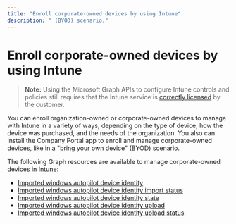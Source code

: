 ---title: "Enroll corporate-owned devices by using Intune"description: " (BYOD) scenario."---# Enroll corporate-owned devices by using Intune> **Note:** Using the Microsoft Graph APIs to configure Intune controls and policies still requires that the Intune service is [correctly licensed](https://www.microsoft.com/en-us/cloud-platform/microsoft-intune-pricing) by the customer.You can enroll organization-owned or corporate-owned devices to manage with Intune in a variety of ways, depending on the type of device, how the device was purchased, and the needs of the organization. You also can install the Company Portal app to enroll and manage corporate-owned devices, like in a "bring your own device" (BYOD) scenario.The following Graph resources are available to manage corporate-owned devices in Intune:- [Imported windows autopilot device identity](intune-enrollment-importedwindowsautopilotdeviceidentity.md)- [Imported windows autopilot device identity import status](intune-enrollment-importedwindowsautopilotdeviceidentityimportstatus.md)- [Imported windows autopilot device identity state](intune-enrollment-importedwindowsautopilotdeviceidentitystate.md)- [Imported windows autopilot device identity upload](intune-enrollment-importedwindowsautopilotdeviceidentityupload.md)- [Imported windows autopilot device identity upload status](intune-enrollment-importedwindowsautopilotdeviceidentityuploadstatus.md)
